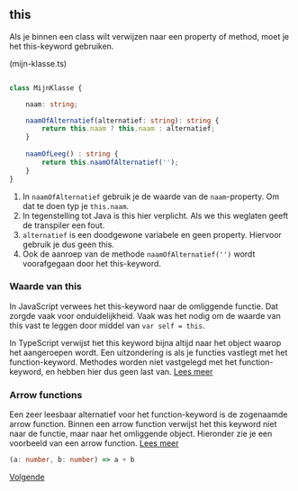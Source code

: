 ## this

Als je binnen een class wilt verwijzen naar een property of method, moet je het this-keyword gebruiken.

(mijn-klasse.ts)
```typescript

class MijnKlasse {

    naam: string;

    naamOfAlternatief(alternatief: string): string {
        return this.naam ? this.naam : alternatief;
    }
    
    naamOfLeeg() : string {
        return this.naamOfAlternatief('');   
    }
}
```

1. In `naamOfAlternatief` gebruik je de waarde van de `naam`-property. Om dat te doen typ je `this.naam`.
2. In tegenstelling tot Java is this hier verplicht. Als we this weglaten geeft de transpiler een fout. 
2. `alternatief` is een doodgewone variabele en geen property. Hiervoor gebruik je dus geen this.
3. Ook de aanroep van de methode `naamOfAlternatief('')` wordt voorafgegaan door het this-keyword.

### Waarde van this

In JavaScript verwees het this-keyword naar de omliggende functie. Dat zorgde vaak voor onduidelijkheid. Vaak was het
nodig om de waarde van this vast te leggen door middel van `var self = this`.

In TypeScript verwijst het this keyword bijna altijd naar het object waarop het aangeroepen wordt. Een uitzondering is 
als je functies vastlegt met het function-keyword. Methodes worden niet vastgelegd met het function-keyword, en 
hebben hier dus geen last van. [Lees meer](https://www.typescriptlang.org/docs/handbook/functions.html#this)

### Arrow functions

Een zeer leesbaar alternatief voor het function-keyword is de zogenaamde arrow function. Binnen een arrow function 
verwijst het this keyword niet naar de functie, maar naar het omliggende object. Hieronder zie je een voorbeeld van
een arrow function. 
[Lees meer](https://developer.mozilla.org/en-US/docs/Web/JavaScript/Reference/Functions/Arrow_functions)

```typescript
(a: number, b: number) => a + b 
```

[Volgende](10.template_literals.md)
